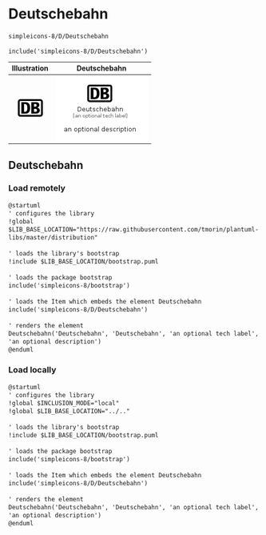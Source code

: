 # Deutschebahn


```text
simpleicons-8/D/Deutschebahn
```

```text
include('simpleicons-8/D/Deutschebahn')
```



| Illustration | Deutschebahn |
| :---: | :---: |
| ![illustration for Illustration](../../simpleicons-8/D/Deutschebahn.png) | ![illustration for Deutschebahn](../../simpleicons-8/D/Deutschebahn.Local.png) |




## Deutschebahn

### Load remotely
```plantuml
@startuml
' configures the library
!global $LIB_BASE_LOCATION="https://raw.githubusercontent.com/tmorin/plantuml-libs/master/distribution"

' loads the library's bootstrap
!include $LIB_BASE_LOCATION/bootstrap.puml

' loads the package bootstrap
include('simpleicons-8/bootstrap')

' loads the Item which embeds the element Deutschebahn
include('simpleicons-8/D/Deutschebahn')

' renders the element
Deutschebahn('Deutschebahn', 'Deutschebahn', 'an optional tech label', 'an optional description')
@enduml
```

### Load locally
```plantuml
@startuml
' configures the library
!global $INCLUSION_MODE="local"
!global $LIB_BASE_LOCATION="../.."

' loads the library's bootstrap
!include $LIB_BASE_LOCATION/bootstrap.puml

' loads the package bootstrap
include('simpleicons-8/bootstrap')

' loads the Item which embeds the element Deutschebahn
include('simpleicons-8/D/Deutschebahn')

' renders the element
Deutschebahn('Deutschebahn', 'Deutschebahn', 'an optional tech label', 'an optional description')
@enduml
```


